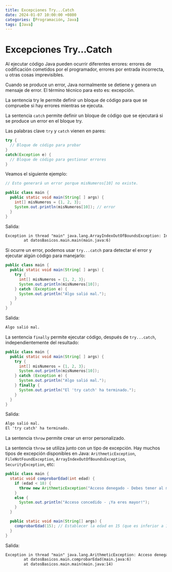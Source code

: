 ```yaml
---
title: Excepciones Try...Catch
date: 2024-01-07 10:00:00 +0800
categories: [Programación, Java]
tags: [Java]
---
```


# Excepciones Try...Catch

Al ejecutar código Java pueden ocurrir diferentes errores: errores de codificación cometidos por el programador, errores por entrada incorrecta, u otras cosas imprevisibles. 

Cuando se produce un error, Java normalmente se detiene y genera un mensaje de error. El término técnico para esto es: excepción.

La sentencia try le permite definir un bloque de código para que se compruebe si hay errores mientras se ejecuta.

La sentencia `catch` permite definir un bloque de código que se ejecutará si se produce un error en el bloque try.

Las palabras clave `try` y `catch` vienen en pares:

```java
try {
  // Bloque de código para probar
}
catch(Exception e) {
  // Bloque de código para gestionar errores
}
```

Veamos el siguiente ejemplo: 

```java
// Esto generará un error porque misNumeros[10] no existe.

public class main {
  public static void main(String[ ] args) {
    int[] misNumeros = {1, 2, 3};
    System.out.println(misNumeros[10]); // error
  }
}
```

Salida:

```txt
Exception in thread "main" java.lang.ArrayIndexOutOfBoundsException: Index 10 out of bounds for length 3 
        at datosBasicos.main.main(main.java:6)
```

Si ocurre un error, podemos usar `try...catch` para detectar el error y ejecutar algún código para manejarlo: 

```java
public class main {
  public static void main(String[ ] args) {
    try {
      int[] misNumeros = {1, 2, 3};
      System.out.println(misNumeros[10]);
    } catch (Exception e) {
      System.out.println("Algo salió mal.");
    }
  }
}
```

Salida:

```txt
Algo salió mal.
```

La sentencia `finally` permite ejecutar código, después de `try...catch`, independientemente del resultado:

```java
public class main {
  public static void main(String[ ] args) {
    try {
      int[] misNumeros = {1, 2, 3};
      System.out.println(misNumeros[10]);
    } catch (Exception e) {
      System.out.println("Algo salió mal.");
    } finally {
      System.out.println("El 'try catch' ha terminado.");
    }
  }
}
```

Salida:

```txt
Algo salió mal.
El 'try catch' ha terminado.
```

La sentencia `throw` permite crear un error personalizado.

La sentencia `throw` se utiliza junto con un tipo de excepción. Hay muchos tipos de excepción disponibles en Java: `ArithmeticException`, `FileNotFoundException`, `ArrayIndexOutOfBoundsException`, `SecurityException`, etc:

```java
public class main {
  static void comprobarEdad(int edad) {
    if (edad < 18) {
      throw new ArithmeticException("Acceso denegado - Debes tener al menos 18 años".);
    }
    else {
      System.out.println("Acceso concedido - ¡Ya eres mayor!");
    }
  }

  public static void main(String[] args) {
    comprobarEdad(15); // Establecer la edad en 15 (que es inferior a 18...)
  }
}
```

Salida:

```txt
Exception in thread "main" java.lang.ArithmeticException: Acceso denegado - Debes tener al menos 18 años
        at datosBasicos.main.comprobarEdad(main.java:6)
        at datosBasicos.main.main(main.java:14)
```
